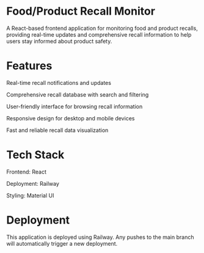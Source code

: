 # Food/Product Recall Monitor

A React-based frontend application for monitoring food and product recalls, providing real-time updates and comprehensive recall information to help users stay informed about product safety.

# Features

Real-time recall notifications and updates

Comprehensive recall database with search and filtering

User-friendly interface for browsing recall information

Responsive design for desktop and mobile devices

Fast and reliable recall data visualization

# Tech Stack

Frontend: React

Deployment: Railway

Styling: Material UI

# Deployment

This application is deployed using Railway. Any pushes to the main branch will automatically trigger a new deployment.
